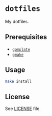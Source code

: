# `dotfiles`

My dotfiles.

## Prerequisites

* [`gomplate`](https://docs.gomplate.ca/installing/)
* [`gmake`](https://www.gnu.org/software/make/)

## Usage

```bash
make install
```

## License

See [LICENSE](./LICENSE) file.

